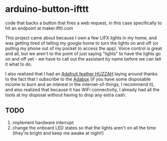 # arduino-button-ifttt
code that backs a button that fires a web request, in this case specifically to hit an endpoint at maker.ifttt.com

This project came about because I own a few LIFX lights in my home, and was getting tired of telling my google home to turn the lights on and off (or pulling my phone out of my pocket to access the app).  Voice control is great and all, but we aren't to the point of just saying "lights" to have the lights go on and off yet - we have to call out the assistant by name before we can tell it what to do.

I also realized that I had an [Adafruit feather HUZZAH](https://www.adafruit.com/product/2821) laying around thanks to the fact that I subscribe to the [Adabox](https://www.adafruit.com/adabox/) (if you have some disposable income to burn and an interest in the internet-of-things, I recommend it), and also realized that because it has WiFi connectivity, I already had all the tools at my disposal without having to drop any extra cash.

## TODO
1) implement hardware interrupt
2) change the onboard LED states so that the lights aren't on all the time (they're bright and keep me awake at night!)
